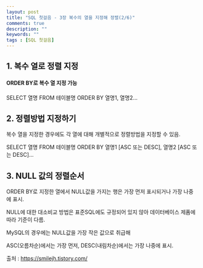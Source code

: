 ```yaml
---
layout: post
title: "SQL 첫걸음 - 3장 복수의 열을 지정해 정렬(2/6)" 
comments: true
description: ""
keywords: ""
tags : [SQL 첫걸음]
---
```


## 1. 복수 열로 정렬 지정

#### ORDER BY로 복수 열 지정 가능 

SELECT 열명 FROM 테이블명 ORDER BY 열명1, 열명2... 


## 2. 정렬방법 지정하기
복수 열을 지정한 경우에도 각 열에 대해 개별적으로 정렬방법을 지정할 수 있음. 

SELECT 열명 FROM 테이블명 ORDER BY 열명1 [ASC 또는 DESC], 열명2 [ASC 또는 DESC]... 


##  3. NULL 값의 정렬순서
ORDER BY로 지정한 열에서 NULL값을 가지는 행은 가장 먼저 표시되거나 가장 나중에 표시. 

NULL에 대한 대소비교 방법은 표준SQL에도 규정되어 있지 않아 데이터베이스 제품에 따라 기준이 다름.

MySQL의 경우에는 NULL값을 가장 작은 값으로 취급해 

ASC(오름차순)에서는 가장 먼저, DESC(내림차순)에서는 가장 나중에 표시.


출처 : https://smilejh.tistory.com/